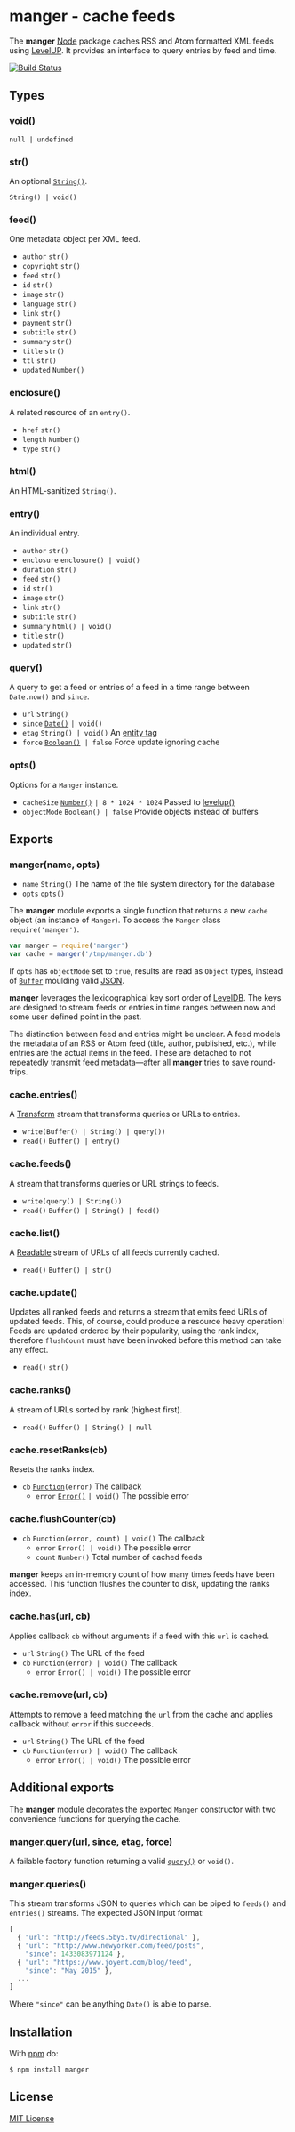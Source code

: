 # manger - cache feeds

The **manger** [Node](http://nodejs.org/) package caches RSS and Atom formatted XML feeds using [LevelUP](https://github.com/rvagg/node-levelup). It provides an interface to query entries by feed and time.

[![Build Status](https://secure.travis-ci.org/michaelnisi/manger.svg)](http://travis-ci.org/michaelnisi/manger)

## Types

### void()

`null | undefined`

### str()

An optional [`String()`](https://developer.mozilla.org/en-US/docs/Web/JavaScript/Reference/Global_Objects/String).

`String() | void()`

### feed()

One metadata object per XML feed.

- `author` `str()`
- `copyright` `str()`
- `feed` `str()`
- `id` `str()`
- `image` `str()`
- `language` `str()`
- `link` `str()`
- `payment` `str()`
- `subtitle` `str()`
- `summary` `str()`
- `title` `str()`
- `ttl` `str()`
- `updated` `Number()`

### enclosure()

A related resource of an `entry()`.

- `href` `str()`
- `length` `Number()`
- `type` `str()`

### html()

An HTML-sanitized `String()`.

### entry()

An individual entry.

- `author` `str()`
- `enclosure` `enclosure() | void()`
- `duration` `str()`
- `feed` `str()`
- `id` `str()`
- `image` `str()`
- `link` `str()`
- `subtitle` `str()`
- `summary` `html() | void()`
- `title` `str()`
- `updated` `str()`

### query()

A query to get a feed or entries of a feed in a time range between `Date.now()` and `since`.

- `url` `String()`
- `since` [`Date()`](https://developer.mozilla.org/en/docs/Web/JavaScript/Reference/Global_Objects/Date) `| void()`
- `etag` `String() | void()` An [entity tag](http://en.wikipedia.org/wiki/HTTP_ETag)
- `force` [`Boolean()`](https://developer.mozilla.org/en-US/docs/Web/JavaScript/Reference/Global_Objects/Boolean)` | false` Force update ignoring cache

### opts()

Options for a `Manger` instance.

- `cacheSize` [`Number()`](https://developer.mozilla.org/en-US/docs/Web/JavaScript/Reference/Global_Objects/Number) `| 8 * 1024 * 1024` Passed to [levelup()](https://github.com/Level/levelup#ctor)
- `objectMode` `Boolean() | false` Provide objects instead of buffers

## Exports

### manger(name, opts)

- `name` `String()` The name of the file system directory for the database
- `opts` `opts()`

The **manger** module exports a single function that returns a new `cache` object (an instance of `Manger`). To access the `Manger` class `require('manger')`.

```js
var manger = require('manger')
var cache = manger('/tmp/manger.db')
```

If `opts` has `objectMode` set to `true`, results are read as `Object` types, instead of [`Buffer`](https://nodejs.org/api/buffer.html) moulding valid [JSON](http://json.org/).

**manger** leverages the lexicographical key sort order of [LevelDB](http://leveldb.org/). The keys are designed to stream feeds or entries in time ranges between now and some user defined point in the past.

The distinction between feed and entries might be unclear. A feed models the metadata of an RSS or Atom feed (title, author, published, etc.), while entries are the actual items in the feed. These are detached to not repeatedly transmit feed metadata—after all **manger** tries to save round-trips.

### cache.entries()

A [Transform](http://nodejs.org/api/stream.html#stream_class_stream_transform) stream that transforms queries or URLs to entries.

- `write(Buffer() | String() | query())`
- `read()` `Buffer() | entry()`

### cache.feeds()

A stream that transforms queries or URL strings to feeds.

- `write(query() | String())`
- `read()` `Buffer() | String() | feed()`

### cache.list()

A [Readable](http://nodejs.org/api/stream.html#stream_class_stream_readable_1) stream of URLs of all feeds currently cached.

- `read()` `Buffer() | str()`

### cache.update()

Updates all ranked feeds and returns a stream that emits feed URLs of updated feeds. This, of course, could produce a resource heavy operation! Feeds are updated ordered by their popularity, using the rank index, therefore `flushCount` must have been invoked before this method can take any effect.

- `read()` `str()`

### cache.ranks()

A stream of URLs sorted by rank (highest first).

- `read()` `Buffer() | String() | null`

### cache.resetRanks(cb)

Resets the ranks index.

- `cb` [`Function`](https://developer.mozilla.org/en-US/docs/Web/JavaScript/Reference/Global_Objects/Function)`(error)` The callback
  - `error` [`Error()`](https://developer.mozilla.org/en-US/docs/Web/JavaScript/Reference/Global_Objects/Error) `| void()` The possible error

### cache.flushCounter(cb)

- `cb` `Function(error, count) | void()` The callback
  - `error` `Error() | void()` The possible error
  - `count` `Number()` Total number of cached feeds

**manger** keeps an in-memory count of how many times feeds have been accessed. This function flushes the counter to disk, updating the ranks index.

### cache.has(url, cb)

Applies callback `cb` without arguments if a feed with this `url` is cached.

- `url` `String()` The URL of the feed
- `cb` `Function(error) | void()` The callback
  - `error` `Error() | void()` The possible error

### cache.remove(url, cb)

Attempts to remove a feed matching the `url` from the cache and applies callback without `error` if this succeeds.

- `url` `String()` The URL of the feed
- `cb` `Function(error) | void()` The callback
  - `error` `Error() | void()` The possible error

## Additional exports

The **manger** module decorates the exported `Manger` constructor with two convenience functions for querying the cache.

### manger.query(url, since, etag, force)

A failable factory function returning a valid [`query()`](#query) or `void()`.

### manger.queries()

This stream transforms JSON to queries which can be piped to `feeds()` and `entries()` streams. The expected JSON input format:

```js
[
  { "url": "http://feeds.5by5.tv/directional" },
  { "url": "http://www.newyorker.com/feed/posts",
    "since": 1433083971124 },
  { "url": "https://www.joyent.com/blog/feed",
    "since": "May 2015" },
  ...
]
```

Where `"since"` can be anything `Date()` is able to parse.

## Installation

With [npm](https://npmjs.org/package/manger) do:

```
$ npm install manger
```

## License

[MIT License](https://raw.github.com/michaelnisi/manger/master/LICENSE)
